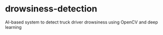 # drowsiness-detection
AI-based system to detect truck driver drowsiness using OpenCV and deep learning
